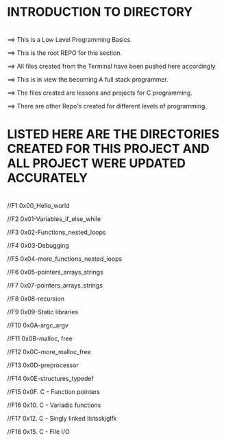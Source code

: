 # INTRODUCTION TO DIRECTORY
#

==> This is a Low Level Programming Basics.

==> This is the root REPO for this section.

==> All files created from the Terminal have been pushed here accordingly

==> This is in view the becoming A full stack programmer.

==> The files created are lessons and projects for C programming.

==> There are other Repo's created for different levels of programming.

# LISTED HERE ARE THE DIRECTORIES CREATED FOR THIS PROJECT AND ALL PROJECT WERE UPDATED ACCURATELY
#

//F1 0x00_Hello_world

//F2 0x01-Variables_if_else_while

//F3 0x02-Functions_nested_loops

//F4 0x03-Debugging

//F5 0x04-more_functions_nested_loops

//F6 0x05-pointers_arrays_strings

//F7 0x07-pointers_arrays_strings

//F8 0x08-recursion

//F9 0x09-Static libraries

//F10 0x0A-argc_argv

//F11 0x0B-malloc, free

//F12 0x0C-more_malloc_free

//F13 0x0D-preprocessor

//F14 0x0E-structures_typedef

//F15 0x0F. C - Function pointers

//F16 0x10. C - Variadic functions

//F17 0x12. C - Singly linked listsskjglfk

//F18 0x15. C - File I/O
